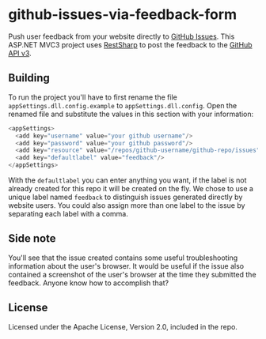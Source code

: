 github-issues-via-feedback-form
===============================

Push user feedback from your website directly to [GitHub Issues](https://github.com/blog/831-issues-2-0-the-next-generation). This ASP.NET MVC3 project uses [RestSharp](https://github.com/restsharp/RestSharp) to post the feedback to the [GitHub API v3](http://developer.github.com/v3/).

## Building

To run the project you'll have to first rename the file `appSettings.dll.config.example` to `appSettings.dll.config`. Open the renamed file and substitute the values in this section with your information:

```csharp
<appSettings>
  <add key="username" value="your github username"/>
  <add key="password" value="your github password"/>
  <add key="resource" value="/repos/github-username/github-repo/issues"/>
  <add key="defaultlabel" value="feedback"/>
</appSettings>
```

With the `defaultlabel` you can enter anything you want, if the label is not already created for this repo it will be created on the fly. We chose to use a unique label named `feedback` to distinguish issues generated directly by website users. You could also assign more than one label to the issue by separating each label with a comma.


## Side note

You'll see that the issue created contains some useful troubleshooting information about the user's browser. It would be useful if the issue also contained a screenshot of the user's browser at the time they submitted the feedback. Anyone know how to accomplish that?
 
## License

Licensed under the Apache License, Version 2.0, included in the repo.
